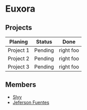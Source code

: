 # Euxora

## Projects


| Planing       | Status           |  Done     |
| ------------- |:----------------:|:---------:|
| Project 1     | Pending          | right foo |
| Project 2     | Pending          | right foo |
| Project 3     | Pending          | right foo |

## Members
* [Slyv](https://github.com/zslyv)
* [Jeferson Fuentes](https://github.com/jefersonfuentes)